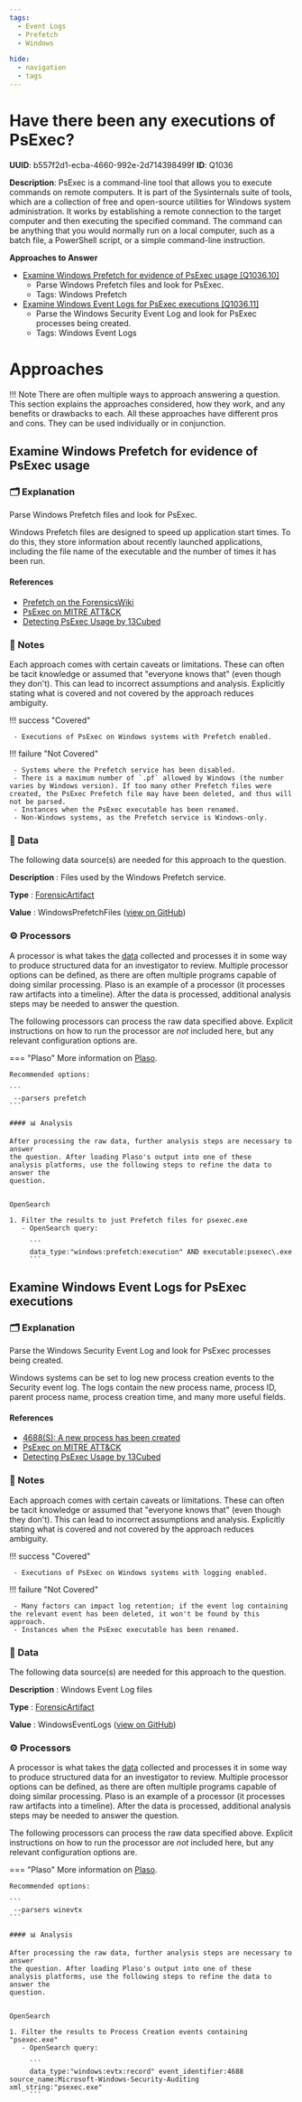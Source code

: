 ```yaml
---
tags:
  - Event Logs
  - Prefetch
  - Windows

hide:
  - navigation
  - tags
---
```


# Have there been any executions of PsExec?

**UUID**: b557f2d1-ecba-4660-992e-2d714398499f
**ID**: Q1036

**Description**: PsExec is a command-line tool that allows you to execute commands on remote computers. It is part of the Sysinternals suite of tools, which are a collection of free and open-source utilities for Windows system administration.  It works by establishing a remote connection to the target computer and then executing the specified command. The command can be anything that you would normally run on a local computer, such as a batch file, a PowerShell script, or a simple command-line instruction.

**Approaches to Answer**

-  [Examine Windows Prefetch for evidence of PsExec usage [Q1036.10]](#examine-windows-prefetch-for-evidence-of-psexec-usage)
    - Parse Windows Prefetch files and look for PsExec.
    - Tags: <span class="dfiqTag">Windows</span> <span class="dfiqTag">Prefetch</span>
-  [Examine Windows Event Logs for PsExec executions [Q1036.11]](#examine-windows-event-logs-for-psexec-executions)
    - Parse the Windows Security Event Log and look for PsExec processes being created.
    - Tags: <span class="dfiqTag">Windows</span> <span class="dfiqTag">Event Logs</span>

# Approaches

!!! Note
    There are often multiple ways to approach answering a question.
    This section explains the approaches considered, how they work, and any
    benefits or drawbacks to each. All these approaches have different pros
    and cons. They can be used individually or in conjunction.

## Examine Windows Prefetch for evidence of PsExec usage
### 🗂️ Explanation
Parse Windows Prefetch files and look for PsExec.

Windows Prefetch files are designed to speed up application start times. To do this, they
store information about recently launched applications, including the file name of the
executable and the number of times it has been run. 

#### References
 - [Prefetch on the ForensicsWiki](https://forensics.wiki/prefetch/)
 - [PsExec on MITRE ATT&CK](https://attack.mitre.org/software/S0029/)
 - [Detecting PsExec Usage by 13Cubed](https://www.youtube.com/watch?v=oVM1nQhDZQc)

### 📝 Notes

Each approach comes with certain caveats or limitations. These can often
be tacit knowledge or assumed that "everyone knows that" (even though they
don't). This can lead to incorrect assumptions and analysis.
Explicitly stating what is covered and not covered by the approach reduces
ambiguity.

!!! success "Covered"

     - Executions of PsExec on Windows systems with Prefetch enabled.

!!! failure "Not Covered"

     - Systems where the Prefetch service has been disabled.
     - There is a maximum number of `.pf` allowed by Windows (the number varies by Windows version). If too many other Prefetch files were created, the PsExec Prefetch file may have been deleted, and thus will not be parsed.
     - Instances when the PsExec executable has been renamed.
     - Non-Windows systems, as the Prefetch service is Windows-only.


### 💾 Data

The following data source(s) are needed for this approach to the question.

**Description**
:  Files used by the Windows Prefetch service.


**Type**
:  [ForensicArtifact](https://github.com/ForensicArtifacts/artifacts#digital-forensics-artifacts-repository)

**Value**
:  WindowsPrefetchFiles ([view on GitHub](https://github.com/ForensicArtifacts/artifacts/search?q=WindowsPrefetchFiles))

### ⚙️ Processors

A processor is what takes the [data](#💾-data) collected and processes it in
some way to produce structured data for an investigator to review. Multiple
processor options can be defined, as there are often multiple programs capable
of doing similar processing. Plaso is an example of a processor (it processes
raw artifacts into a timeline). After the data is processed, additional analysis
steps may be needed to answer the question.

The following processors can process the raw data specified above. Explicit
instructions on how to run the processor are *not* included here, but any
relevant configuration options are.


=== "Plaso"
    More information on [Plaso](https://forensics.wiki/plaso).

    Recommended options:

    ```
     --parsers prefetch
    ```

    #### 📊 Analysis

    After processing the raw data, further analysis steps are necessary to answer
    the question. After loading Plaso's output into one of these
    analysis platforms, use the following steps to refine the data to answer the
    question.


    OpenSearch

    1. Filter the results to just Prefetch files for psexec.exe
       - OpenSearch query:

         ```
         data_type:"windows:prefetch:execution" AND executable:psexec\.exe
         ```
## Examine Windows Event Logs for PsExec executions
### 🗂️ Explanation
Parse the Windows Security Event Log and look for PsExec processes being created.

Windows systems can be set to log new process creation events to the Security event log. The
logs contain the new process name, process ID, parent process name, process creation time, and
many more useful fields.

#### References
 - [4688(S): A new process has been created](https://learn.microsoft.com/en-us/windows/security/threat-protection/auditing/event-4688)
 - [PsExec on MITRE ATT&CK](https://attack.mitre.org/software/S0029/)
 - [Detecting PsExec Usage by 13Cubed](https://www.youtube.com/watch?v=oVM1nQhDZQc)

### 📝 Notes

Each approach comes with certain caveats or limitations. These can often
be tacit knowledge or assumed that "everyone knows that" (even though they
don't). This can lead to incorrect assumptions and analysis.
Explicitly stating what is covered and not covered by the approach reduces
ambiguity.

!!! success "Covered"

     - Executions of PsExec on Windows systems with logging enabled.

!!! failure "Not Covered"

     - Many factors can impact log retention; if the event log containing the relevant event has been deleted, it won't be found by this approach.
     - Instances when the PsExec executable has been renamed.


### 💾 Data

The following data source(s) are needed for this approach to the question.

**Description**
:  Windows Event Log files


**Type**
:  [ForensicArtifact](https://github.com/ForensicArtifacts/artifacts#digital-forensics-artifacts-repository)

**Value**
:  WindowsEventLogs ([view on GitHub](https://github.com/ForensicArtifacts/artifacts/search?q=WindowsEventLogs))

### ⚙️ Processors

A processor is what takes the [data](#💾-data) collected and processes it in
some way to produce structured data for an investigator to review. Multiple
processor options can be defined, as there are often multiple programs capable
of doing similar processing. Plaso is an example of a processor (it processes
raw artifacts into a timeline). After the data is processed, additional analysis
steps may be needed to answer the question.

The following processors can process the raw data specified above. Explicit
instructions on how to run the processor are *not* included here, but any
relevant configuration options are.


=== "Plaso"
    More information on [Plaso](https://forensics.wiki/plaso).

    Recommended options:

    ```
     --parsers winevtx
    ```

    #### 📊 Analysis

    After processing the raw data, further analysis steps are necessary to answer
    the question. After loading Plaso's output into one of these
    analysis platforms, use the following steps to refine the data to answer the
    question.


    OpenSearch

    1. Filter the results to Process Creation events containing "psexec.exe"
       - OpenSearch query:

         ```
         data_type:"windows:evtx:record" event_identifier:4688 source_name:Microsoft-Windows-Security-Auditing xml_string:"psexec.exe"
         ```
